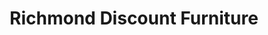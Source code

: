 ---
title: "Richmond Discount Furniture"
url: /christchurch/richmond-discount-furniture/
shop: furniture
---